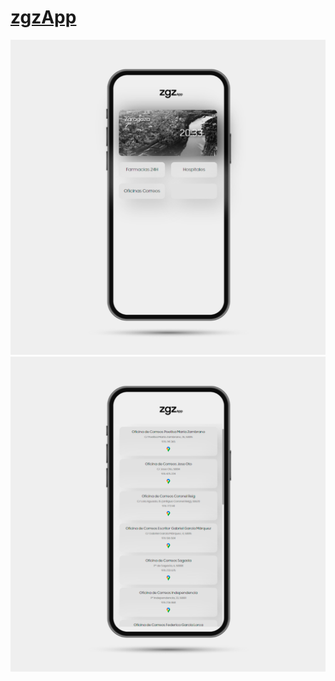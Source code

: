 # [zgzApp](https://marcoslafoz.github.io/zgzApp/)

[![zgzApp](https://github.com/marcoslafoz/zgzApp/blob/master/files/preview/preview1_23_01_23.png?raw=true)](https://marcoslafoz.github.io/zgzApp/)
[![zgzApp](https://github.com/marcoslafoz/zgzApp/blob/master/files/preview/preview2_23_01_23.png?raw=true)](https://marcoslafoz.github.io/zgzApp/)

